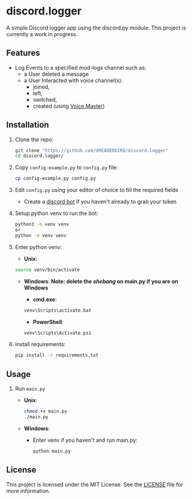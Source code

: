 # discord.logger
A simple Discord logger app using the discord.py module.
This project is currently a work in progress.
## Features
* Log Events to a specified mod-logs channel such as:
  * a User deleted a message
  * a User Interacted with voice channel(s):
    * joined,
    * left,
    * switched,
    * created (using [Voice Master](https://voicemaster.xyz/))

## Installation
1. Clone the repo:

    ```sh
    git clone "https://github.com/dREADEDbIRD/discord.logger"
    cd discord.logger/
    ```

2. Copy `config-example.py` to `config.py` file:
    ```sh
    cp config-example.py config.py
    ```

3. Edit `config.py` using your editor of choice to fill the required fields

    * Create a [discord bot](https://discordpy.readthedocs.io/en/stable/discord.html) if you haven't already to grab your token

4. Setup python venv to run the bot:

    ```sh
    python3 -m venv venv
    or
    python -m venv venv
    ```

5. Enter python venv:

    * **Unix**:

    ```sh
    source venv/bin/activate
    ```

    * **Windows**:
    **Note: delete the *shebang* on main.py if you are on Windows**
        * **cmd.exe**:

        ```sh
        venv\Scripts\activate.bat
        ```

        * **PowerShell**:
    
        ```sh
        venv\Scripts\Activate.ps1
        ```

6. Install requirements:

    ```sh
    pip install -r requirements.txt
    ```

## Usage

1. Run `main.py`

    * **Unix**:
        ```sh
        chmod +x main.py
        ./main.py
        ```

    * **Windows**:
        * Enter venv if you haven't and run main.py:

            ```sh
            python main.py
            ```

## License

This project is licensed under the MIT License. See the [LICENSE](LICENSE) file for more information.

